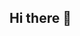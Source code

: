 ## Hi there 👋

<!--
**aamessenger/aamessenger** is a ✨ _special_ ✨ repository because its `README.md` (this file) appears on your GitHub profile.
Наши идеи (пока пишу по-русски, так как только для нас)
1. сообщения, звонки, видеозвонки. Также активен ли пользователь онлайн, время онлайн, удаление сообщений, изменение сообщений, функция ответа и пересылки сообщений.
2. Создать вкладку с контактами. Добавление в контакты, удаление из контактов, пересылка контактов, блокировка.
2. автоудаление из контактов из неактивности, самоликвидация аккаунта после сообщения с кодом от доверенного лица, самоликвидация аккаунта, если телефон больше получаса (?) находится в месте опасности, например, на участке полиции
3. end-to-end шифрование для сообщений, звонков и видеозвонков
4. подключение к TOR по умолчанию 

